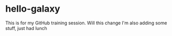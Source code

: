 # hello-galaxy
This is for my GitHub training session. Will this change
I'm also adding some stuff, just had lunch
